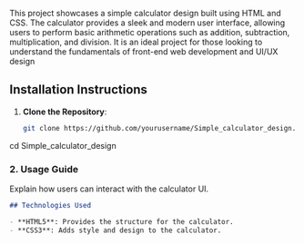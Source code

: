This project showcases a simple calculator design built using HTML and CSS. The calculator provides a sleek and modern user interface, allowing users to perform basic arithmetic operations such as addition, subtraction, multiplication, and division. It is an ideal project for those looking to understand the fundamentals of front-end web development and UI/UX design
## Installation Instructions

1. **Clone the Repository**:
   ```bash
   git clone https://github.com/yourusername/Simple_calculator_design.git
cd Simple_calculator_design

### 2. **Usage Guide**

Explain how users can interact with the calculator UI.

```markdown
## Technologies Used

- **HTML5**: Provides the structure for the calculator.
- **CSS3**: Adds style and design to the calculator.
